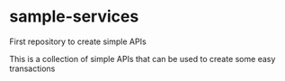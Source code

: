 # sample-services
First repository to create simple APIs

This is a collection of simple APIs that can be used to create some easy transactions
